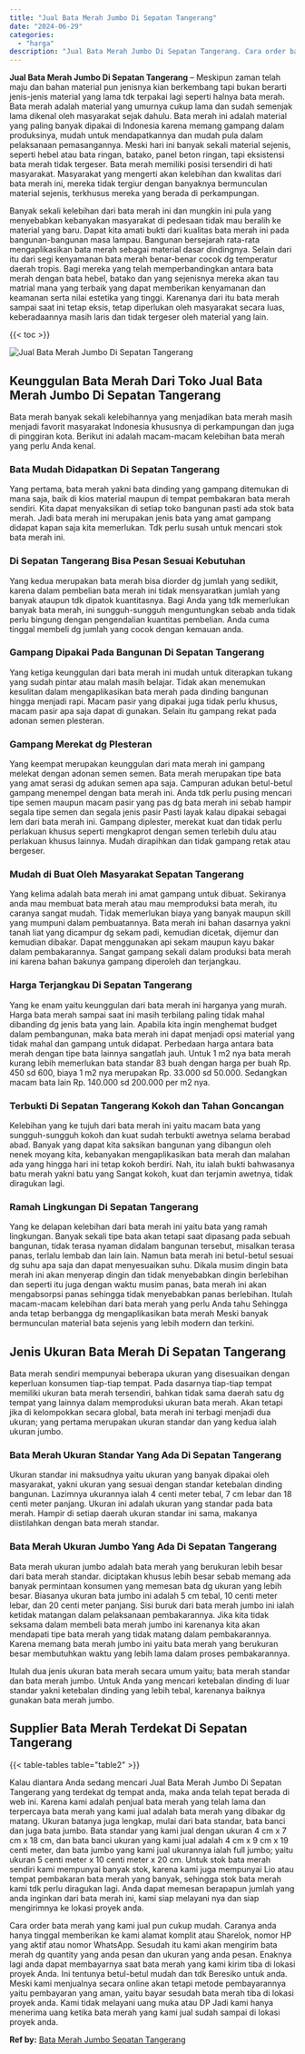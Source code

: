 ```yaml
---
title: "Jual Bata Merah Jumbo Di Sepatan Tangerang"
date: "2024-06-29"
categories: 
  - "harga"
description: "Jual Bata Merah Jumbo Di Sepatan Tangerang. Cara order bata merah yang kami jual pun cukup mudah. Caranya anda hanya tinggal memberikan ke kami alamat kompli..."
---
```


**Jual Bata Merah Jumbo Di Sepatan Tangerang** – Meskipun zaman telah maju dan bahan material pun jenisnya kian berkembang tapi bukan berarti jenis-jenis material yang lama tdk terpakai lagi seperti halnya bata merah. Bata merah adalah material yang umurnya cukup lama dan sudah semenjak lama dikenal oleh masyarakat sejak dahulu. Bata merah ini adalah material yang paling banyak dipakai di Indonesia karena memang gampang dalam produksinya, mudah untuk mendapatkannya dan mudah pula dalam pelaksanaan pemasangannya. Meski hari ini banyak sekali material sejenis, seperti hebel atau bata ringan, batako, panel beton ringan, tapi eksistensi bata merah tidak tergeser. Bata merah memiliki posisi tersendiri di hati masyarakat. Masyarakat yang mengerti akan kelebihan dan kwalitas dari bata merah ini, mereka tidak tergiur dengan banyaknya bermunculan material sejenis, terkhusus mereka yang berada di perkampungan.

Banyak sekali kelebihan dari bata merah ini dan mungkin ini pula yang menyebabkan kebanyakan masyarakat di pedesaan tidak mau beralih ke material yang baru. Dapat kita amati bukti dari kualitas bata merah ini pada bangunan-bangunan masa lampau. Bangunan bersejarah rata-rata mengaplikasikan bata merah sebagai material dasar dindingnya. Selain dari itu dari segi kenyamanan bata merah benar-benar cocok dg temperatur daerah tropis. Bagi mereka yang telah memperbandingkan antara bata merah dengan bata hebel, batako dan yang sejenisnya mereka akan tau matrial mana yang terbaik yang dapat memberikan kenyamanan dan keamanan serta nilai estetika yang tinggi. Karenanya dari itu bata merah sampai saat ini tetap eksis, tetap diperlukan oleh masyarakat secara luas, keberadaannya masih laris dan tidak tergeser oleh material yang lain.

{{< toc >}}

![Jual Bata Merah Jumbo Di Sepatan Tangerang](/images/jual-bata-merah-05.png)

## Keunggulan Bata Merah Dari Toko Jual Bata Merah Jumbo Di Sepatan Tangerang

Bata merah banyak sekali kelebihannya yang menjadikan bata merah masih menjadi favorit masyarakat Indonesia khususnya di perkampungan dan juga di pinggiran kota. Berikut ini adalah macam-macam kelebihan bata merah yang perlu Anda kenal.

### Bata Mudah Didapatkan Di Sepatan Tangerang

Yang pertama, bata merah yakni bata dinding yang gampang ditemukan di mana saja, baik di kios material maupun di tempat pembakaran bata merah sendiri. Kita dapat menyaksikan di setiap toko bangunan pasti ada stok bata merah. Jadi bata merah ini merupakan jenis bata yang amat gampang didapat kapan saja kita memerlukan. Tdk perlu susah untuk mencari stok bata merah ini.

### Di Sepatan Tangerang Bisa Pesan Sesuai Kebutuhan

Yang kedua merupakan bata merah bisa diorder dg jumlah yang sedikit, karena dalam pembelian bata merah ini tidak mensyaratkan jumlah yang banyak ataupun tdk dipatok kuantitasnya. Bagi Anda yang tdk memerlukan banyak bata merah, ini sungguh-sungguh menguntungkan sebab anda tidak perlu bingung dengan pengendalian kuantitas pembelian. Anda cuma tinggal membeli dg jumlah yang cocok dengan kemauan anda.

### Gampang Dipakai Pada Bangunan Di Sepatan Tangerang

Yang ketiga keunggulan dari bata merah ini mudah untuk diterapkan tukang yang sudah pintar atau malah masih belajar. Tidak akan menemukan kesulitan dalam mengaplikasikan bata merah pada dinding bangunan hingga menjadi rapi. Macam pasir yang dipakai juga tidak perlu khusus, macam pasir apa saja dapat di gunakan. Selain itu gampang rekat pada adonan semen plesteran.

### Gampang Merekat dg Plesteran

Yang keempat merupakan keunggulan dari mata merah ini gampang melekat dengan adonan semen semen. Bata merah merupakan tipe bata yang amat serasi dg adukan semen apa saja. Campuran adukan betul-betul gampang menempel dengan bata merah ini. Anda tdk perlu pusing mencari tipe semen maupun macam pasir yang pas dg bata merah ini sebab hampir segala tipe semen dan segala jenis pasir Pasti layak kalau dipakai sebagai lem dari bata merah ini. Gampang diplester, merekat kuat dan tidak perlu perlakuan khusus seperti mengkaprot dengan semen terlebih dulu atau perlakuan khusus lainnya. Mudah dirapihkan dan tidak gampang retak atau bergeser.

### Mudah di Buat Oleh Masyarakat Sepatan Tangerang

Yang kelima adalah bata merah ini amat gampang untuk dibuat. Sekiranya anda mau membuat bata merah atau mau memproduksi bata merah, itu caranya sangat mudah. Tidak memerlukan biaya yang banyak maupun skill yang mumpuni dalam pembuatannya. Bata merah ini bahan dasarnya yakni tanah liat yang dicampur dg sekam padi, kemudian dicetak, dijemur dan kemudian dibakar. Dapat menggunakan api sekam maupun kayu bakar dalam pembakarannya. Sangat gampang sekali dalam produksi bata merah ini karena bahan bakunya gampang diperoleh dan terjangkau.

### Harga Terjangkau Di Sepatan Tangerang

Yang ke enam yaitu keunggulan dari bata merah ini harganya yang murah. Harga bata merah sampai saat ini masih terbilang paling tidak mahal dibanding dg jenis bata yang lain. Apabila kita ingin menghemat budget dalam pembangunan, maka bata merah ini dapat menjadi opsi material yang tidak mahal dan gampang untuk didapat. Perbedaan harga antara bata merah dengan tipe bata lainnya sangatlah jauh. Untuk 1 m2 nya bata merah kurang lebih memerlukan bata standar 83 buah dengan harga per buah Rp. 450 sd 600, biaya 1 m2 nya merupakan Rp. 33.000 sd 50.000. Sedangkan macam bata lain Rp. 140.000 sd 200.000 per m2 nya.

### Terbukti Di Sepatan Tangerang Kokoh dan Tahan Goncangan

Kelebihan yang ke tujuh dari bata merah ini yaitu macam bata yang sungguh-sungguh kokoh dan kuat sudah terbukti awetnya selama berabad abad. Banyak yang dapat kita saksikan bangunan yang dibangun oleh nenek moyang kita, kebanyakan mengaplikasikan bata merah dan malahan ada yang hingga hari ini tetap kokoh berdiri. Nah, itu ialah bukti bahwasanya batu merah yakni batu yang Sangat kokoh, kuat dan terjamin awetnya, tidak diragukan lagi.

### Ramah Lingkungan Di Sepatan Tangerang

Yang ke delapan kelebihan dari bata merah ini yaitu bata yang ramah lingkungan. Banyak sekali tipe bata akan tetapi saat dipasang pada sebuah bangunan, tidak terasa nyaman didalam bangunan tersebut, misalkan terasa panas, terlalu lembab dan lain lain. Namun bata merah ini betul-betul sesuai dg suhu apa saja dan dapat menyesuaikan suhu. Dikala musim dingin bata merah ini akan menyerap dingin dan tidak menyebabkan dingin berlebihan dan seperti itu juga dengan waktu musim panas, bata merah ini akan mengabsorpsi panas sehingga tidak menyebabkan panas berlebihan. Itulah macam-macam kelebihan dari bata merah yang perlu Anda tahu Sehingga anda tetap berbangga dg mengaplikasikan bata merah Meski banyak bermunculan material bata sejenis yang lebih modern dan terkini.

## Jenis Ukuran Bata Merah Di Sepatan Tangerang

Bata merah sendiri mempunyai beberapa ukuran yang disesuaikan dengan keperluan konsumen tiap-tiap tempat. Pada dasarnya tiap-tiap tempat memiliki ukuran bata merah tersendiri, bahkan tidak sama daerah satu dg tempat yang lainnya dalam memproduksi ukuran bata merah. Akan tetapi jika di kelompokkan secara global, bata merah ini terbagi menjadi dua ukuran; yang pertama merupakan ukuran standar dan yang kedua ialah ukuran jumbo.

### Bata Merah Ukuran Standar Yang Ada Di Sepatan Tangerang

Ukuran standar ini maksudnya yaitu ukuran yang banyak dipakai oleh masyarakat, yakni ukuran yang sesuai dengan standar ketebalan dinding bangunan. Lazimnya ukurannya ialah 4 centi meter tebal, 7 cm lebar dan 18 centi meter panjang. Ukuran ini adalah ukuran yang standar pada bata merah. Hampir di setiap daerah ukuran standar ini sama, makanya diistilahkan dengan bata merah standar.

### Bata Merah Ukuran Jumbo Yang Ada Di Sepatan Tangerang

Bata merah ukuran jumbo adalah bata merah yang berukuran lebih besar dari bata merah standar. diciptakan khusus lebih besar sebab memang ada banyak permintaan konsumen yang memesan bata dg ukuran yang lebih besar. Biasanya ukuran bata jumbo ini adalah 5 cm tebal, 10 centi meter lebar, dan 20 centi meter panjang. Sisi buruk dari bata merah jumbo ini ialah ketidak matangan dalam pelaksanaan pembakarannya. Jika kita tidak seksama dalam membeli bata merah jumbo ini karenanya kita akan mendapati tipe bata merah yang tidak matang dalam pembakarannya. Karena memang bata merah jumbo ini yaitu bata merah yang berukuran besar membutuhkan waktu yang lebih lama dalam proses pembakarannya.

Itulah dua jenis ukuran bata merah secara umum yaitu; bata merah standar dan bata merah jumbo. Untuk Anda yang mencari ketebalan dinding di luar standar yakni ketebalan dinding yang lebih tebal, karenanya baiknya gunakan bata merah jumbo.

## Supplier Bata Merah Terdekat Di Sepatan Tangerang

{{< table-tables table="table2" >}}

Kalau diantara Anda sedang mencari Jual Bata Merah Jumbo Di Sepatan Tangerang yang terdekat dg tempat anda, maka anda telah tepat berada di web ini. Karena kami adalah penjual bata merah yang telah lama dan terpercaya bata merah yang kami jual adalah bata merah yang dibakar dg matang. Ukuran batanya juga lengkap, mulai dari bata standar, bata banci dan juga bata jumbo. Bata standar yang kami jual dengan ukuran 4 cm x 7 cm x 18 cm, dan bata banci ukuran yang kami jual adalah 4 cm x 9 cm x 19 centi meter, dan bata jumbo yang kami jual ukurannya ialah full jumbo; yaitu ukuran 5 centi meter x 10 centi meter x 20 cm. Untuk stok bata merah sendiri kami mempunyai banyak stok, karena kami juga mempunyai Lio atau tempat pembakaran bata merah yang banyak, sehingga stok bata merah kami tdk perlu diragukan lagi. Anda dapat memesan berapapun jumlah yang anda inginkan dari bata merah ini, kami siap melayani nya dan siap mengirimnya ke lokasi proyek anda.

Cara order bata merah yang kami jual pun cukup mudah. Caranya anda hanya tinggal memberikan ke kami alamat komplit atau Sharelok, nomor HP yang aktif atau nomor WhatsApp. Sesudah itu kami akan mengirim bata merah dg quantity yang anda pesan dan ukuran yang anda pesan. Enaknya lagi anda dapat membayarnya saat bata merah yang kami kirim tiba di lokasi proyek Anda. Ini tentunya betul-betul mudah dan tdk Beresiko untuk anda. Meski kami menjualnya secara online akan tetapi metode pembayarannya yaitu pembayaran yang aman, yaitu bayar sesudah bata merah tiba di lokasi proyek anda. Kami tidak melayani uang muka atau DP Jadi kami hanya menerima uang ketika bata merah yang kami jual sudah sampai di lokasi proyek anda.

**Ref by:** [Bata Merah Jumbo Sepatan Tangerang](https://id.wikipedia.org/wiki/Bata)
